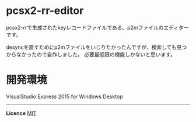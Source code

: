 # pcsx2-rr-editor

pcsx2-rrで生成されたkeyレコードファイルである、p2mファイルのエディターです。

desyncを直すためにp2mファイルをいじりたかったんですが、検索しても見つからなかったので自作しました。
必要最低限の機能しかないと思います。

# 開発環境
VisualStudio Express 2015 for Windows Desktop 

------------------------
**Licence**
[MIT](http://choosealicense.com/licenses/mit/)
